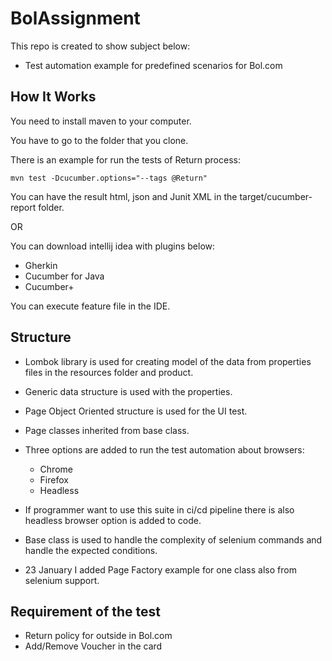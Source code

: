 # BolAssignment
This repo is created to show subject below:

* Test automation example for predefined scenarios for Bol.com


## How It Works

You need to install maven to your computer.

You have to go to the folder that you clone.

There is an example for run the tests of Return process:

```
mvn test -Dcucumber.options="--tags @Return"
```

You can have the result html, json and Junit XML in the target/cucumber-report folder.

OR 

You can download intellij idea with plugins below:
* Gherkin
* Cucumber for Java
* Cucumber+

You can execute feature file in the IDE.

## Structure

* Lombok library is used for creating model of the data from properties files in the resources folder and product.

* Generic data structure is used with the properties. 

* Page Object Oriented structure is used for the UI test.

* Page classes inherited from base class.

* Three options are added to run the test automation about browsers:
  * Chrome
  * Firefox
  * Headless

* If programmer want to use this suite in ci/cd pipeline there is also headless browser option is added to code.
* Base class is used to handle the complexity of selenium commands and handle the expected conditions.
* 23 January I added Page Factory example for one class also from selenium support.
## Requirement of the test
* Return policy for outside in Bol.com
* Add/Remove Voucher in the card

